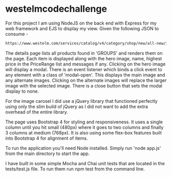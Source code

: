 # westelmcodechallenge

For this project I am using NodeJS on the back end with Express for my web framework and EJS to display my view. Given the following JSON to consume -  

```bash
https://www.westelm.com/services/catalog/v4/category/shop/new/all-new/index.json
```

The details page lists all products found in 'GROUPS' and renders them on the page.  Each item is displayed along with the hero image, name, highest price in the PriceRange list and messages if any.  Clicking on the hero image will display a modal.  There is an event listener which binds a click event to any element with a class of 'modal-open'.  This displays the main image and any alternate images.  Clicking on the alternate images will replace the larger image with the selected image.  There is a close button that sets the modal display to none. 

For the image carosel I did use a jQuery library that functioned perfectly using only the slim build of jQuery as I did not want to add the extra overhead of the entire library.

The page uses Bootstrap 4 for styling and responsiveness.  It uses a single column until you hit small (480px) where it goes to two columns and finally 3 columns at medium (768px).  It is also using some flex-box features built into Bootstrap 4 for alignment of items.

To run the application you'll need Node installed.  Simply run 'node app.js' from the main directory to start the app.

I have built in some simple Mocha and Chai unit tests that are located in the tests/test.js file.  To run them run npm test from the command line.
